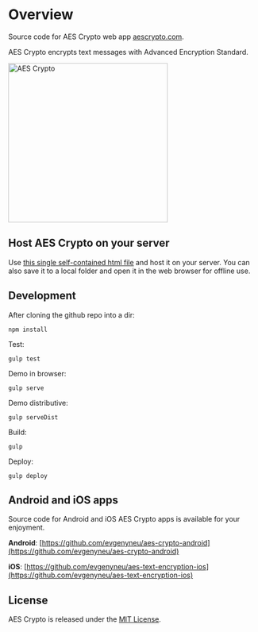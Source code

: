 # Overview

Source code for AES Crypto web app [aescrypto.com](http://aescrypto.com).

AES Crypto encrypts text messages with Advanced Encryption Standard.

<img src='https://raw.githubusercontent.com/evgenyneu/aes-crypto-web/master/Graphics/screenshots/screenshot.png' width='321' alt='AES Crypto'>


## Host AES Crypto on your server

Use [this single self-contained html file](http://aescrypto.com/redist/aes_crypto.html) and host it on your server. You can also save it to a local folder and open it in the web browser for offline use.



## Development

After cloning the github repo into a dir:

    npm install

Test:

    gulp test

Demo in browser:

    gulp serve

Demo distributive:

    gulp serveDist

Build:

    gulp

Deploy:

    gulp deploy

## Android and iOS apps

Source code for Android and iOS AES Crypto apps is available for your enjoyment.

**Android**: [https://github.com/evgenyneu/aes-crypto-android](https://github.com/evgenyneu/aes-crypto-android)

**iOS**: [https://github.com/evgenyneu/aes-text-encryption-ios](https://github.com/evgenyneu/aes-text-encryption-ios)


## License

AES Crypto is released under the [MIT License](LICENSE).
